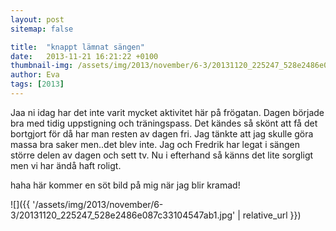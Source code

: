 ```yaml
---
layout: post
sitemap: false

title:  "knappt lämnat sängen"
date:   2013-11-21 16:21:22 +0100
thumbnail-img: /assets/img/2013/november/6-3/20131120_225247_528e2486e087c33104547ab1.jpg
author: Eva
tags: [2013]
---
```


Jaa ni idag har det inte varit mycket aktivitet här på frögatan. Dagen började bra med tidig uppstigning och träningspass. Det kändes så skönt att få det bortgjort för då har man resten av dagen fri. Jag tänkte att jag skulle göra massa bra saker men..det blev inte. Jag och Fredrik har legat i sängen större delen av dagen och sett tv.  Nu i efterhand så känns det lite sorgligt men vi har ändå haft roligt.  

haha här kommer en söt bild på mig när jag blir kramad!

![]({{ '/assets/img/2013/november/6-3/20131120_225247_528e2486e087c33104547ab1.jpg'  | relative_url }})

